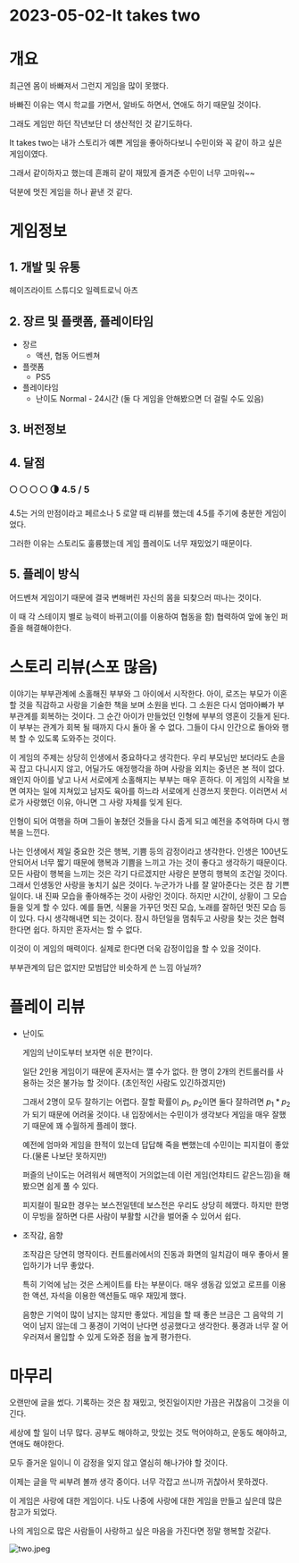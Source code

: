 # 2023-05-02-It takes two

# 개요

최근엔 몸이 바빠져서 그런지 게임을 많이 못했다.

바빠진 이유는 역시 학교를 가면서, 알바도 하면서, 연애도 하기 때문일 것이다.

그래도 게임만 하던 작년보단 더 생산적인 것 같기도하다.

It takes two는 내가 스토리가 예쁜 게임을 좋아하다보니 수민이와 꼭 같이 하고 싶은 게임이였다.

그래서 같이하자고 했는데 흔쾌히 같이 재밌게 즐겨준 수민이 너무 고마워~~

덕분에 멋진 게임을 하나 끝낸 것 같다. 

# 게임정보

## 1. 개발 및 유통

헤이즈라이트 스튜디오
일렉트로닉 아츠

## 2. 장르 및 플랫폼, 플레이타임

- 장르
    - 액션, 협동 어드벤쳐
- 플랫폼
    - PS5
- 플레이타임
    - 난이도 Normal - 24시간 (둘 다 게임을 안해봤으면 더 걸릴 수도 있음)

## 3. 버전정보

## 4. 달점

### 🌕 🌕 🌕 🌕 🌗 4.5 / 5

4.5는 거의 만점이라고 페르소나 5 로얄 때 리뷰를 했는데 4.5를 주기에 충분한 게임이었다. 

그러한 이유는 스토리도 훌륭했는데 게임 플레이도 너무 재밌었기 때문이다. 

## 5. 플레이 방식

어드벤쳐 게임이기 때문에 결국 변해버린 자신의 몸을 되찾으러 떠나는 것이다. 

이 때 각 스테이지 별로 능력이 바뀌고(이를 이용하여 협동을 함) 협력하여 앞에 놓인 퍼즐을 해결해야한다. 

# 스토리 리뷰(스포 많음)

이야기는 부부관계에 소홀해진 부부와 그 아이에서 시작한다. 아이, 로즈는 부모가 이혼할 것을 직감하고 사랑을 기술한 책을 보며 소원을 빈다. 그 소원은 다시 엄마아빠가 부부관계를 회복하는 것이다. 그 순간 아이가 만들었던 인형에 부부의 영혼이 깃들게 된다. 이 부부는 관계가 회복 될 때까지 다시 돌아 올 수 없다. 그들이 다시 인간으로 돌아와 행복 할 수 있도록 도와주는 것이다. 

이 게임의 주제는 상당히 인생에서 중요하다고 생각한다. 우리 부모님만 보더라도 손을 꼭 잡고 다니시지 않고, 어딜가도 애정행각을 하며 사랑을 외치는 중년은 본 적이 없다. 왜인지 아이를 낳고 나서 서로에게 소홀해지는 부부는 매우 흔하다. 이 게임의 시작을 보면 여자는 일에 지쳐있고 남자도 육아를 하느라 서로에게 신경쓰지 못한다. 이러면서 서로가 사랑했던 이유, 아니면 그 사랑 자체를 잊게 된다. 

인형이 되어 여행을 하며 그들이 놓쳤던 것들을 다시 줍게 되고 예전을 추억하며 다시 행복을 느낀다. 

나는 인생에서 제일 중요한 것은 행복, 기쁨 등의 감정이라고 생각한다. 인생은 100년도 안되어서 너무 짧기 때문에 행복과 기쁨을 느끼고 가는 것이 좋다고 생각하기 때문이다. 모든 사람이 행복을 느끼는 것은 각기 다르겠지만 사랑은 분명히 행복의 조건일 것이다. 그래서 인생동안 사랑을 놓치기 싫은 것이다. 누군가가 나를 잘 알아준다는 것은 참 기쁜일이다. 내 진짜 모습을 좋아해주는 것이 사랑인 것이다. 하지만 시간이, 상황이 그 모습들을 잊게 할 수 있다. 예를 들면, 식물을 가꾸던 멋진 모습, 노래를 잘하던 멋진 모습 등이 있다. 다시 생각해내면 되는 것이다. 잠시 하던일을 멈춰두고 사랑을 찾는 것은 협력한다면 쉽다. 하지만 혼자서는 할 수 없다. 

이것이 이 게임의 매력이다. 실제로 한다면 더욱 감정이입을 할 수 있을 것이다. 

부부관계의 답은 없지만 모범답안 비슷하게 쓴 느낌 아닐까?

# 플레이 리뷰

- 난이도
    
    게임의 난이도부터 보자면 쉬운 편?이다. 
    
    일단 2인용 게임이기 때문에 혼자서는 깰 수가 없다. 한 명이 2개의 컨트롤러를 사용하는 것은 불가능 할 것이다. (초인적인 사람도 있긴하겠지만)
    
    그래서 2명이 모두 잘하기는 어렵다. 잘할 확률이  $p_1$, $p_2$이면 둘다 잘하려면 $p_1*p_2$ 가 되기 때문에 어려울 것이다. 내 입장에서는 수민이가 생각보다 게임을 매우 잘했기 때문에 꽤 수월하게 플레이 했다. 
    
    예전에 엄마와 게임을 한적이 있는데 답답해 죽을 뻔했는데 수민이는 피지컬이 좋았다.(물론 나보단 못하지만)
    
    퍼즐의 난이도는 어려워서 헤맨적이 거의없는데 이런 게임(언챠티드 같은느낌)을 해봤으면 쉽게 풀 수 있다. 
    
    피지컬이 필요한 경우는 보스전일텐데 보스전은 우리도 상당히 헤맸다. 하지만 한명이 무빙을 잘하면 다른 사람이 부활할 시간을 벌어줄 수 있어서 쉽다. 
    
- 조작감, 음향
    
    조작감은 당연히 명작이다. 컨트롤러에서의 진동과 화면의 일치감이 매우 좋아서 몰입하기가 너무 좋았다. 
    
    특히 기억에 남는 것은 스케이트를 타는 부분이다. 매우 생동감 있었고 로프를 이용한 액션, 자석을 이용한 액션들도 매우 재밌게 했다. 
    
    음향은 기억이 많이 남지는 않지만 좋았다. 게임을 할 때 좋은 브금은 그 음악의 기억이 남지 않는데 그 풍경이 기억이 난다면 성공했다고 생각한다. 풍경과 너무 잘 어우러져서 몰입할 수 있게 도와준 점을 높게 평가한다. 
    

# 마무리

오랜만에 글을 썼다. 기록하는 것은 참 재밌고, 멋진일이지만 가끔은 귀찮음이 그것을 이긴다. 

세상에 할 일이 너무 많다. 공부도 해야하고, 맛있는 것도 먹어야하고, 운동도 해야하고, 연애도 해야한다. 

모두 즐거운 일이니 이 감정을 잊지 않고 열심히 해나가야 할 것이다. 

이제는 글을 막 씨부려 볼까 생각 중이다. 너무 각잡고 쓰니까 귀찮아서 못하겠다. 

이 게임은 사랑에 대한 게임이다. 나도 나중에 사랑에 대한 게임을 만들고 싶은데 많은 참고가 되었다. 

나의 게임으로 많은 사람들이 사랑하고 싶은 마음을 가진다면 정말 행복할 것같다. 

![two.jpeg](2023-05-02-It%20takes%20two%20%E1%84%80%E1%85%A6%E1%84%8B%E1%85%B5%E1%86%B7%E1%84%85%E1%85%B5%E1%84%87%E1%85%B2%2022d18b13d1584ef694cf298ac4f7faa9/two.jpeg)